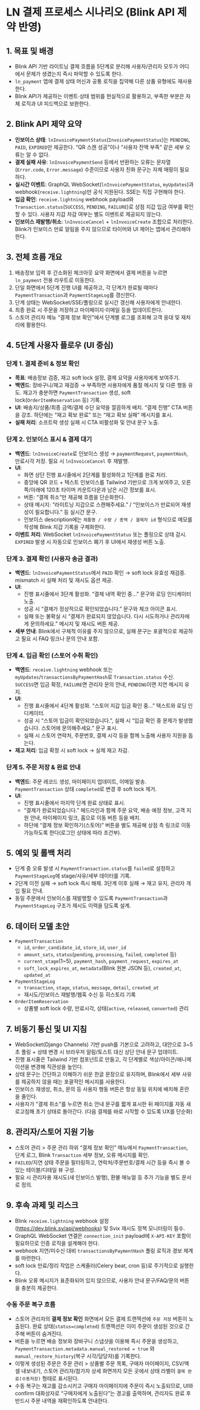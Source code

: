 # LN 결제 프로세스 시나리오 (Blink API 제약 반영)

## 1. 목표 및 배경
- Blink API 기반 라이트닝 결제 흐름을 5단계로 분리해 사용자/관리자 모두가 어디에서 문제가 생겼는지 즉시 파악할 수 있도록 한다.
- `ln_payment` 앱에 결제 상태 머신과 공통 로직을 집약해 다른 상품 유형에도 재사용한다.
- Blink API가 제공하는 이벤트·상태 범위를 현실적으로 활용하고, 부족한 부분은 자체 로직과 UI 피드백으로 보완한다.

## 2. Blink API 제약 요약
- **인보이스 상태**: `lnInvoicePaymentStatus`(`InvoicePaymentStatus`)는 `PENDING`, `PAID`, `EXPIRED`만 제공한다. “QR 스캔 성공”이나 “사용자 잔액 부족” 같은 세부 오류는 알 수 없다.
- **결제 실패 사유**: `lnInvoicePaymentSend` 등에서 반환하는 오류는 문자열(`Error.code`, `Error.message`) 수준이므로 사용자 친화 문구는 자체 매핑이 필요하다.
- **실시간 이벤트**: GraphQL WebSocket(`lnInvoicePaymentStatus`, `myUpdates`)과 webhook(`receive.lightning`)만 공식 지원된다. SSE는 직접 구현해야 한다.
- **입금 확인**: `receive.lightning` webhook payload와 `Transaction.status`(`SUCCESS`, `PENDING`, `FAILURE`)로 상점 지갑 입금 여부를 확인할 수 있다. 사용자 지갑 차감 여부는 별도 이벤트로 제공되지 않는다.
- **인보이스 재발행/취소**: `lnInvoiceCancel` + `lnInvoiceCreate` 조합으로 처리한다. Blink가 인보이스 만료 알림을 주지 않으므로 타이머와 UI 제어는 앱에서 관리해야 한다.

## 3. 전체 흐름 개요
1. 배송정보 입력 후 간소화된 체크아웃 요약 화면에서 결제 버튼을 누르면 `ln_payment` 전용 라우트로 이동한다.
2. 단일 화면에서 5단계 진행 UI를 제공하고, 각 단계가 완료될 때마다 `PaymentTransaction`과 `PaymentStageLog`를 갱신한다.
3. 단계 상태는 WebSocket/SSE/폴링으로 실시간 갱신해 사용자에게 안내한다.
4. 최종 완료 시 주문을 저장하고 마이페이지·이메일 등을 업데이트한다.
5. 스토어 관리자 메뉴 “결제 정보 확인”에서 단계별 로그를 조회해 고객 응대 및 재처리에 활용한다.

## 4. 5단계 사용자 플로우 (UI 중심)
### 단계 1. 결제 준비 & 정보 확인
- **목표**: 배송정보 검증, 재고 soft lock 설정, 결제 요약을 사용자에게 보여주기.
- **백엔드**: 장바구니/재고 재검증 → 부족하면 사용자에게 품절 메시지 및 다른 행동 유도. 재고가 충분하면 `PaymentTransaction` 생성, soft lock(`OrderItemReservation` 등) 기록.
- **UI**: 배송지/상품/최종 금액/결제 수단 요약을 깔끔하게 배치. “결제 진행” CTA 버튼을 강조. 하단에는 “재고 확보 완료” 또는 “재고 확보 실패” 메시지를 표시.
- **실패 처리**: 소프트락 생성 실패 시 CTA 비활성화 및 안내 문구 노출.

### 단계 2. 인보이스 표시 & 결제 대기
- **백엔드**: `lnInvoiceCreate`로 인보이스 생성 → `paymentRequest`, `paymentHash`, 만료시각 저장. 필요 시 `lnInvoiceCancel` 후 재발행.
- **UI**:
  - 화면 상단 진행 표시줄에서 2단계를 활성화하고 1단계를 완료 처리.
  - 중앙에 QR 코드 + 텍스트 인보이스를 Tailwind 기반으로 크게 보여주고, 오른쪽/아래에 120초 타이머 카운트다운과 남은 시간 정보를 표시.
  - 버튼: “결제 취소”만 제공해 흐름을 단순화한다.
  - 상태 메시지: “라이트닝 지갑으로 스캔해주세요.” / “인보이스가 만료되어 재생성이 필요합니다.” 등 실시간 문구.
  - 인보이스 description에는 `제품명 / 수량 / 총액 / 결제자 id` 형식으로 메모를 작성해 Blink 지갑 기록을 구체화한다.
- **이벤트 처리**: WebSocket `lnInvoicePaymentStatus` 또는 폴링으로 상태 감시. `EXPIRED` 발생 시 자동으로 인보이스 폐기 후 UI에서 재생성 버튼 노출.

### 단계 3. 결제 확인 (사용자 송금 결과)
- **백엔드**: `lnInvoicePaymentStatus`에서 `PAID` 확인 → soft lock 유효성 재검증. mismatch 시 실패 처리 및 재시도 옵션 제공.
- **UI**:
  - 진행 표시줄에서 3단계 활성화. “결제 내역 확인 중…” 문구와 로딩 인디케이터 노출.
  - 성공 시 “결제가 정상적으로 확인되었습니다.” 문구와 체크 아이콘 표시.
  - 실패 또는 불확실 시 “결제가 완료되지 않았습니다. 다시 시도하거나 관리자에게 문의하세요.” 메시지 및 재시도 버튼 제공.
- **세부 안내**: Blink에서 구체적 이유를 주지 않으므로, 실패 문구는 포괄적으로 제공하고 필요 시 FAQ 링크나 문의 안내 포함.

### 단계 4. 입금 확인 (스토어 수취 확인)
- **백엔드**: `receive.lightning` webhook 또는 `myUpdates`/`transactionsByPaymentHash`로 `Transaction.status` 수신. `SUCCESS`면 입금 확정, `FAILURE`면 관리자 문의 안내, `PENDING`이면 지연 메시지 유지.
- **UI**:
  - 진행 표시줄에서 4단계 활성화. “스토어 지갑 입금 확인 중…” 텍스트와 로딩 인디케이터.
  - 성공 시 “스토어 입금이 확인되었습니다.”, 실패 시 “입금 확인 중 문제가 발생했습니다. 스토어에 문의해주세요.” 문구 표시.
  - 실패 시 스토어 연락처, 주문번호, 결제 시각 등을 함께 노출해 사용자 지원을 돕는다.
- **재고 처리**: 입금 확정 시 soft lock → 실제 재고 차감.

### 단계 5. 주문 저장 & 완료 안내
- **백엔드**: 주문 레코드 생성, 마이페이지 업데이트, 이메일 발송. `PaymentTransaction` 상태 `completed`로 변경 후 soft lock 제거.
- **UI**:
  - 진행 표시줄에서 마지막 단계 완료 상태로 표시.
  - “결제가 완료되었습니다.” 헤드라인과 함께 주문 요약, 배송 예정 정보, 고객 지원 안내, 마이페이지 링크, 홈으로 이동 버튼 등을 배치.
  - 하단에 “결제 정보 확인하기(스토어)” 버튼을 별도 제공해 상점 측 링크로 이동 가능하도록 한다(로그인 상태에 따라 조건부).

## 5. 예외 및 롤백 처리
- 단계 중 오류 발생 시 `PaymentTransaction.status`를 `failed`로 설정하고 `PaymentStageLog`에 stage/사유/세부 데이터를 기록.
- 2단계 이전 실패 → soft lock 즉시 해제. 3단계 이후 실패 → 재고 유지, 관리자 개입 필요 안내.
- 동일 주문에서 인보이스를 재발행할 수 있도록 `PaymentTransaction`과 `PaymentStageLog` 구조가 재시도 이력을 담도록 설계.

## 6. 데이터 모델 초안
- `PaymentTransaction`
  - `id`, `order_candidate_id`, `store_id`, `user_id`
  - `amount_sats`, `status`(`pending`, `processing`, `failed`, `completed` 등)
  - `current_stage`(1~5), `payment_hash`, `payment_request`, `expires_at`
  - `soft_lock_expires_at`, `metadata`(Blink 원본 JSON 등), `created_at`, `updated_at`
- `PaymentStageLog`
  - `transaction`, `stage`, `status`, `message`, `detail`, `created_at`
  - 재시도/인보이스 재발행/웹훅 수신 등 히스토리 기록
- `OrderItemReservation`
  - 상품별 soft lock 수량, 만료시각, 상태(`active`, `released`, `converted`) 관리

## 7. 비동기 통신 및 UI 지침
- WebSocket(Django Channels) 기반 push를 기본으로 고려하고, 대안으로 3~5초 폴링 + 상태 변경 시 브라우저 알림/토스트 대신 상단 안내 문구 업데이트.
- 진행 표시줄은 Tailwind 기반 컴포넌트로 만들고, 각 단계별로 색상/아이콘/애니메이션을 변경해 직관성을 높인다.
- 상태 문구는 간단하고 이해하기 쉬운 한글 문장으로 유지하며, Blink에서 세부 사유를 제공하지 않을 때는 포괄적인 메시지를 사용한다.
- 인보이스 재생성, 취소, 문의 등 사용자 행동 버튼은 항상 동일 위치에 배치해 혼란을 줄인다.
- 사용자가 "결제 취소"를 누르면 취소 안내 문구를 짧게 표시한 뒤 페이지를 자동 새로고침해 초기 상태로 돌아간다. (다음 결제를 바로 시작할 수 있도록 UX를 단순화)

## 8. 관리자/스토어 지원 기능
- 스토어 관리 > 주문 관리 하위 “결제 정보 확인” 메뉴에서 `PaymentTransaction`, 단계 로그, Blink `Transaction` 세부 정보, 오류 메시지를 확인.
- `FAILED`/지연 상태 주문을 필터링하고, 연락처/주문번호/결제 시간 등을 즉시 볼 수 있는 테이블/디테일 뷰 구성.
- 필요 시 관리자용 재시도(새 인보이스 발행), 환불 매뉴얼 등 추가 기능을 별도 문서로 정의.

## 9. 후속 과제 및 리스크
- Blink `receive.lightning` webhook 설정(https://dev.blink.sv/api/webhooks) 및 Svix 재시도 정책 모니터링이 필수.
- GraphQL WebSocket 연결은 `connection_init` payload에 `X-API-KEY` 포함이 필요하므로 인증 로직을 설계해야 한다.
- webhook 지연/미수신 대비 `transactionsByPaymentHash` 폴링 로직과 경보 체계를 마련한다.
- soft lock 만료/정리 작업은 스케줄러(Celery beat, cron 등)로 주기적으로 실행한다.
- Blink 오류 메시지가 표준화되어 있지 않으므로, 사용자 안내 문구/FAQ/문의 버튼을 충분히 제공한다.

### 수동 주문 복구 흐름
- 스토어 관리자의 **결제 정보 확인** 화면에서 모든 결제 트랜잭션에 `주문 저장` 버튼이 노출된다. 완료 상태(`status=completed`) 트랜잭션은 이미 주문이 생성된 것으로 간주해 버튼이 숨겨진다.
- 버튼을 누르면 배송 정보와 장바구니 스냅샷을 이용해 즉시 주문을 생성하고, `PaymentTransaction.metadata.manual_restored = true` 와 `manual_restore_history`(복구 시각/담당자)를 기록한다.
- 이렇게 생성된 주문은 주문 관리 > 상품별 주문 목록, 구매자 마이페이지, CSV/엑셀 내보내기, 스토어 관리자/참가자 상세 화면까지 모든 곳에서 상태 라벨이 `결제 완료(수동저장)` 형태로 표시된다.
- 수동 복구는 재고를 감소시키고 구매자 마이페이지에 주문이 즉시 노출되므로, UI와 confirm 대화상자로 “구매자에게 노출된다”는 경고를 출력하며, 관리자도 완료 후 반드시 주문 내역을 재확인하도록 안내한다.
